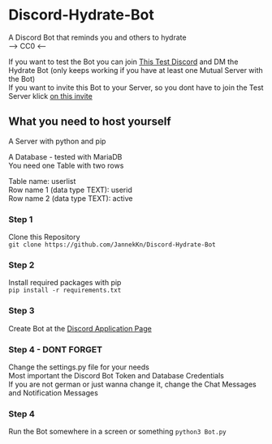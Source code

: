 # Discord-Hydrate-Bot
A Discord Bot that reminds you and others to hydrate  
--> CC0 <--  
  
If you want to test the Bot you can join [This Test Discord](https://discord.gg/dR7QmEzpah) and DM the Hydrate Bot (only keeps working if you have at least one Mutual Server with the Bot)  
If you want to invite this Bot to your Server, so you dont have to join the Test Server klick [on this invite](https://discord.com/oauth2/authorize?client_id=911762663971893258&scope=bot)

## What you need to host yourself
A Server with python and pip  
  
A Database - tested with MariaDB  
You need one Table with two rows  
  
Table name: userlist  
Row name 1 (data type TEXT): userid  
Row name 2 (data type TEXT): active

### Step 1
Clone this Repository  
```git clone https://github.com/JannekKn/Discord-Hydrate-Bot```

### Step 2
Install required packages with pip  
```pip install -r requirements.txt```

### Step 3
Create Bot at the [Discord Application Page](https://discord.com/developers/applications "https://discord.com/developers/applications")

### Step 4 - DONT FORGET
Change the settings.py file for your needs  
Most important the Discord Bot Token and Database Credentials  
If you are not german or just wanna change it, change the Chat Messages and Notification Messages

### Step 4
Run the Bot somewhere in a screen or something
```python3 Bot.py```
